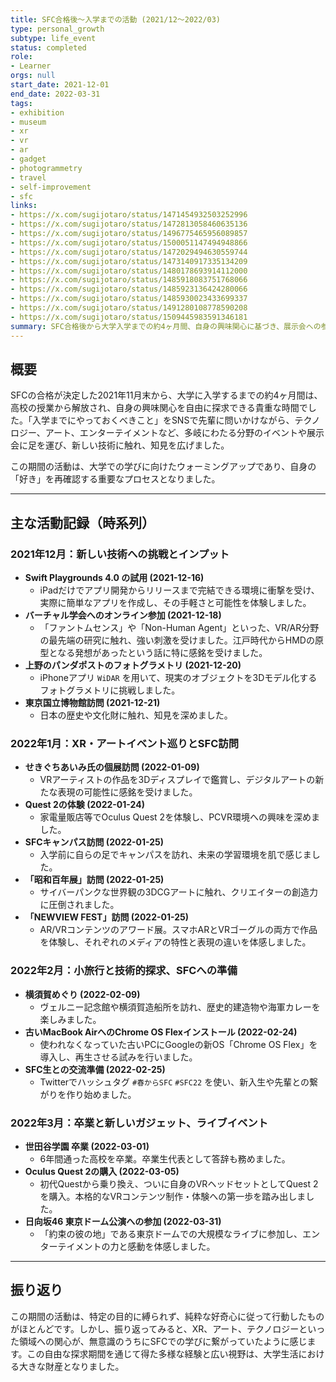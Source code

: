```yaml
---
title: SFC合格後〜入学までの活動 (2021/12〜2022/03)
type: personal_growth
subtype: life_event
status: completed
role:
- Learner
orgs: null
start_date: 2021-12-01
end_date: 2022-03-31
tags:
- exhibition
- museum
- xr
- vr
- ar
- gadget
- photogrammetry
- travel
- self-improvement
- sfc
links:
- https://x.com/sugijotaro/status/1471454932503252996
- https://x.com/sugijotaro/status/1472813058460635136
- https://x.com/sugijotaro/status/1496775465956089857
- https://x.com/sugijotaro/status/1500051147494948866
- https://x.com/sugijotaro/status/1472029494630559744
- https://x.com/sugijotaro/status/1473140917335134209
- https://x.com/sugijotaro/status/1480178693914112000
- https://x.com/sugijotaro/status/1485918083751768066
- https://x.com/sugijotaro/status/1485923136424280066
- https://x.com/sugijotaro/status/1485930023433699337
- https://x.com/sugijotaro/status/1491280108778590208
- https://x.com/sugijotaro/status/1509445983591346181
summary: SFC合格後から大学入学までの約4ヶ月間、自身の興味関心に基づき、展示会への参加、ガジェットの試用、旅行、技術習得など多岐にわたる活動を行った記録。
---
```


## 概要

SFCの合格が決定した2021年11月末から、大学に入学するまでの約4ヶ月間は、高校の授業から解放され、自身の興味関心を自由に探求できる貴重な時間でした。「入学までにやっておくべきこと」をSNSで先輩に問いかけながら、テクノロジー、アート、エンターテイメントなど、多岐にわたる分野のイベントや展示会に足を運び、新しい技術に触れ、知見を広げました。

この期間の活動は、大学での学びに向けたウォーミングアップであり、自身の「好き」を再確認する重要なプロセスとなりました。

***

## 主な活動記録（時系列）

### 2021年12月：新しい技術への挑戦とインプット
- **Swift Playgrounds 4.0 の試用 (2021-12-16)**
  - iPadだけでアプリ開発からリリースまで完結できる環境に衝撃を受け、実際に簡単なアプリを作成し、その手軽さと可能性を体験しました。
- **バーチャル学会へのオンライン参加 (2021-12-18)**
  - 「ファントムセンス」や「Non-Human Agent」といった、VR/AR分野の最先端の研究に触れ、強い刺激を受けました。江戸時代からHMDの原型となる発想があったという話に特に感銘を受けました。
- **上野のパンダポストのフォトグラメトリ (2021-12-20)**
  - iPhoneアプリ `WiDAR` を用いて、現実のオブジェクトを3Dモデル化するフォトグラメトリに挑戦しました。
- **東京国立博物館訪問 (2021-12-21)**
  - 日本の歴史や文化財に触れ、知見を深めました。

### 2022年1月：XR・アートイベント巡りとSFC訪問
- **せきぐちあいみ氏の個展訪問 (2022-01-09)**
  - VRアーティストの作品を3Dディスプレイで鑑賞し、デジタルアートの新たな表現の可能性に感銘を受けました。
- **Quest 2の体験 (2022-01-24)**
  - 家電量販店等でOculus Quest 2を体験し、PCVR環境への興味を深めました。
- **SFCキャンパス訪問 (2022-01-25)**
  - 入学前に自らの足でキャンパスを訪れ、未来の学習環境を肌で感じました。
- **「昭和百年展」訪問 (2022-01-25)**
  - サイバーパンクな世界観の3DCGアートに触れ、クリエイターの創造力に圧倒されました。
- **「NEWVIEW FEST」訪問 (2022-01-25)**
  - AR/VRコンテンツのアワード展。スマホARとVRゴーグルの両方で作品を体験し、それぞれのメディアの特性と表現の違いを体感しました。

### 2022年2月：小旅行と技術的探求、SFCへの準備
- **横須賀めぐり (2022-02-09)**
  - ヴェルニー記念館や横須賀造船所を訪れ、歴史的建造物や海軍カレーを楽しみました。
- **古いMacBook AirへのChrome OS Flexインストール (2022-02-24)**
  - 使われなくなっていた古いPCにGoogleの新OS「Chrome OS Flex」を導入し、再生させる試みを行いました。
- **SFC生との交流準備 (2022-02-25)**
  - Twitterでハッシュタグ `#春からSFC` `#SFC22` を使い、新入生や先輩との繋がりを作り始めました。

### 2022年3月：卒業と新しいガジェット、ライブイベント
- **世田谷学園 卒業 (2022-03-01)**
  - 6年間通った高校を卒業。卒業生代表として答辞も務めました。
- **Oculus Quest 2の購入 (2022-03-05)**
  - 初代Questから乗り換え、ついに自身のVRヘッドセットとしてQuest 2を購入。本格的なVRコンテンツ制作・体験への第一歩を踏み出しました。
- **日向坂46 東京ドーム公演への参加 (2022-03-31)**
  - 「約束の彼の地」である東京ドームでの大規模なライブに参加し、エンターテイメントの力と感動を体感しました。

***

## 振り返り
この期間の活動は、特定の目的に縛られず、純粋な好奇心に従って行動したものがほとんどです。しかし、振り返ってみると、XR、アート、テクノロジーといった領域への関心が、無意識のうちにSFCでの学びに繋がっていたように感じます。この自由な探求期間を通じて得た多様な経験と広い視野は、大学生活における大きな財産となりました。